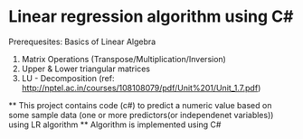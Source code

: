 # Linear regression algorithm using C#

Prerequesites: Basics of Linear Algebra

  1. Matrix Operations (Transpose/Multiplication/Inversion)
  2. Upper & Lower triangular matrices
  3. LU - Decomposition (ref:  http://nptel.ac.in/courses/108108079/pdf/Unit%201/Unit_1.7.pdf)

** This project contains code (c#) to predict a numeric value based on some sample data (one or more predictors(or independenet variables)) using LR algorithm
** Algorithm is implemented using C#

